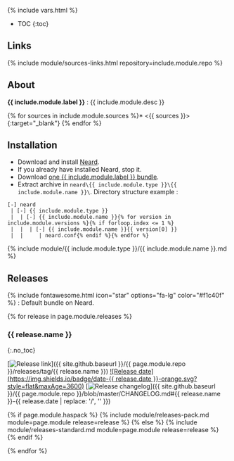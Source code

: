 {% include vars.html %}

* TOC
{:toc}

## Links

{% include module/sources-links.html repository=include.module.repo %}

## About

**{{ include.module.label }}** : {{ include.module.desc }}

{% for sources in include.module.sources %}* <{{ sources }}>{:target="_blank"}
{% endfor %}

## Installation

* Download and install [Neard](/doc/get-started).
* If you already have installed Neard, stop it.
* Download [one {{ include.module.label }} bundle](#releases).
* Extract archive in `neard\{{ include.module.type }}\{{ include.module.name }}\`. Directory structure example :

```text
[-] neard
 | [-] {{ include.module.type }}
 |  | [-] {{ include.module.name }}{% for version in include.module.versions %}{% if forloop.index <= 1 %}
 |  |  | [-] {{ include.module.name }}{{ version[0] }}
 |  |     | neard.conf{% endif %}{% endfor %}
```

{% include module/{{ include.module.type }}/{{ include.module.name }}.md %}

## Releases

{% include fontawesome.html icon="star" options="fa-lg" color="#f1c40f" %} : Default bundle on Neard.

{% for release in page.module.releases %}
### {{ release.name }}
{:.no_toc}

[![Release link](https://img.shields.io/badge/release-link-green.svg?style=flat&maxAge=3600)]({{ site.github.baseurl }}/{{ page.module.repo }}/releases/tag/{{ release.name }})
[![Release date](https://img.shields.io/badge/date-{{ release.date }}-orange.svg?style=flat&maxAge=3600)](#)
[![Release changelog](https://img.shields.io/badge/infos-changelog-blue.svg?style=flat&maxAge=3600)]({{ site.github.baseurl }}/{{ page.module.repo }}/blob/master/CHANGELOG.md#{{ release.name }}-{{ release.date | replace: '/', '' }})

{% if page.module.haspack %}
  {% include module/releases-pack.md module=page.module release=release %}
{% else %}
  {% include module/releases-standard.md module=page.module release=release %}
{% endif %}

{% endfor %}